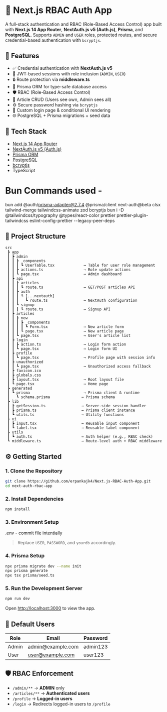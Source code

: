 # 🔐 Next.js RBAC Auth App

A full-stack authentication and RBAC (Role-Based Access Control) app built with **Next.js 14 App Router**, **NextAuth.js v5 (Auth.js)**, **Prisma**, and **PostgreSQL**. Supports `ADMIN` and `USER` roles, protected routes, and secure credential-based authentication with `bcryptjs`.

## 🚀 Features

- ✅ Credential authentication with **NextAuth.js v5**
- 🔐 JWT-based sessions with role inclusion (`ADMIN`, `USER`)
- 🔒 Route protection via **middleware.ts**
- 🧠 Prisma ORM for type-safe database access
- 🛡️ RBAC (Role-Based Access Control)
- 📄 Article CRUD (Users see own, Admin sees all)
- ⚙️ Secure password hashing via `bcryptjs`
- 🎨 Custom login page & conditional UI rendering
- 🌐 PostgreSQL + Prisma migrations + seed data

## 🧩 Tech Stack

- [Next.js 14 App Router](https://nextjs.org/docs/app)
- [NextAuth.js v5 (Auth.js)](https://authjs.dev/)
- [Prisma ORM](https://www.prisma.io/)
- [PostgreSQL](https://www.postgresql.org/)
- [bcryptjs](https://github.com/dcodeIO/bcrypt.js)
- TypeScript

# Bun Commands used - 
bun add @auth/prisma-adapter@2.7.4 @prisma/client next-auth@beta clsx tailwind-merge tailwindcss-animate zod bcryptjs
bun i -D @tailwindcss/typography @types/react-color prettier prettier-plugin-tailwindcss eslint-config-prettier --legacy-peer-deps


## 📁 Project Structure

```
src
 ┣ app
 ┃ ┣ admin
 ┃ ┃ ┣ _components
 ┃ ┃ ┃ ┗ UserTable.tsx             → Table for user role management
 ┃ ┃ ┣ actions.ts                  → Role update actions
 ┃ ┃ ┗ page.tsx                    → Admin dashboard
 ┃ ┣ api
 ┃ ┃ ┣ articles
 ┃ ┃ ┃ ┗ route.ts                  → GET/POST articles API
 ┃ ┃ ┣ auth
 ┃ ┃ ┃ ┗ [...nextauth]
 ┃ ┃ ┃   ┗ route.ts                → NextAuth configuration
 ┃ ┃ ┗ signup
 ┃ ┃ ┃ ┗ route.ts                  → Signup API
 ┃ ┣ articles
 ┃ ┃ ┣ new
 ┃ ┃ ┃ ┣ _components
 ┃ ┃ ┃ ┃ ┗ Form.tsx                → New article form
 ┃ ┃ ┃ ┗ page.tsx                  → New article page
 ┃ ┃ ┗ page.tsx                    → User's article list
 ┃ ┣ login
 ┃ ┃ ┣ action.ts                   → Login form action
 ┃ ┃ ┗ page.tsx                    → Login form UI
 ┃ ┣ profile
 ┃ ┃ ┗ page.tsx                    → Profile page with session info
 ┃ ┣ unauthorized
 ┃ ┃ ┗ page.tsx                    → Unauthorized access fallback
 ┃ ┣ favicon.ico
 ┃ ┣ globals.css
 ┃ ┣ layout.tsx                    → Root layout file
 ┃ ┗ page.tsx                      → Home page
 ┣ generated
 ┃ ┗ prisma                        → Prisma client & runtime
 ┃   ┗ schema.prisma              → Prisma schema
 ┣ lib
 ┃ ┣ getSession.ts                → Server-side session handler
 ┃ ┣ prisma.ts                    → Prisma client instance
 ┃ ┗ utils.ts                     → Utility functions
 ┣ ui
 ┃ ┣ input.tsx                    → Reusable input component
 ┃ ┗ label.tsx                    → Reusable label component
 ┣ utils
 ┃ ┗ auth.ts                      → Auth helper (e.g., RBAC check)
 ┗ middleware.ts                  → Route-level auth + RBAC middleware
```

## ⚙️ Getting Started

### 1. Clone the Repository

```bash
git clone https://github.com/erpankajk4/Next.js-RBAC-Auth-App.git
cd next-auth-rbac-app
```

### 2. Install Dependencies

```bash
npm install
```

### 3. Environment Setup

.env - commit file intentially


> Replace `USER`, `PASSWORD`, and `yourdb` accordingly.

### 4. Prisma Setup

```bash
npx prisma migrate dev --name init
npx prisma generate
npx tsx prisma/seed.ts
```

### 5. Run the Development Server

```bash
npm run dev
```

Open [http://localhost:3000](http://localhost:3000) to view the app.

## 🧪 Default Users

| Role   | Email               | Password  |
|--------|---------------------|-----------|
| Admin  | admin@example.com   | admin123  |
| User   | user@example.com    | user123   |

## 🛡️ RBAC Enforcement

- `/admin/**` → **ADMIN** only
- `/articles/**` → **Authenticated users**
- `/profile` → **Logged-in users**
- `/login` → Redirects logged-in users to `/profile`
